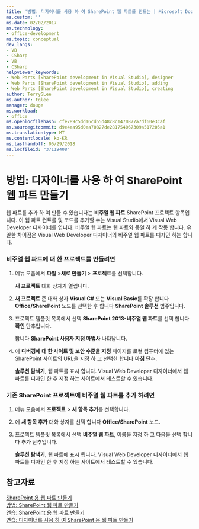 ```yaml
---
title: '방법: 디자이너를 사용 하 여 SharePoint 웹 파트를 만드는 | Microsoft Docs'
ms.custom: ''
ms.date: 02/02/2017
ms.technology:
- office-development
ms.topic: conceptual
dev_langs:
- VB
- CSharp
- VB
- CSharp
helpviewer_keywords:
- Web Parts [SharePoint development in Visual Studio], designer
- Web Parts [SharePoint development in Visual Studio], adding
- Web Parts [SharePoint development in Visual Studio], creating
author: TerryGLee
ms.author: tglee
manager: douge
ms.workload:
- office
ms.openlocfilehash: cfe789c5dd16cd55d48c8c1470877a7df60e3caf
ms.sourcegitcommit: d9e4ea95d0ea70827de281754067309a517205a1
ms.translationtype: MT
ms.contentlocale: ko-KR
ms.lasthandoff: 06/29/2018
ms.locfileid: "37119408"
---
```

# <a name="how-to-create-a-sharepoint-web-part-by-using-a-designer"></a>방법: 디자이너를 사용 하 여 SharePoint 웹 파트 만들기
  웹 파트를 추가 하 여 만들 수 있습니다는 **비주얼 웹 파트** SharePoint 프로젝트 항목입니다. 이 웹 파트 컨트롤 및 코드를 추가할 수는 Visual Studio에서 Visual Web Developer 디자이너를 엽니다. 비주얼 웹 파트는 웹 파트와 동일 하 게 작동 합니다. 유일한 차이점은 Visual Web Developer 디자이너의 비주얼 웹 파트를 디자인 하는 합니다.  
  
### <a name="to-create-a-project-for-visual-web-parts"></a>비주얼 웹 파트에 대 한 프로젝트를 만들려면  
  
1.  메뉴 모음에서 **파일** >**새로 만들기** > **프로젝트**를 선택합니다.  
  
     **새 프로젝트** 대화 상자가 열립니다.  
  
2.  **새 프로젝트** 준 대화 상자 **Visual C#** 또는 **Visual Basic**를 확장 합니다 **Office/SharePoint** 노드를 선택한 후 합니다 **SharePoint 솔루션** 범주입니다.  
  
3.  프로젝트 템플릿 목록에서 선택 **SharePoint 2013-비주얼 웹 파트**를 선택 합니다 **확인** 단추입니다.  
  
     합니다 **SharePoint 사용자 지정 마법사** 나타납니다.  
  
4.  에 **디버깅에 대 한 사이트 및 보안 수준을 지정** 페이지를 로컬 컴퓨터에 있는 SharePoint 사이트의 URL을 지정 하 고 선택한 합니다 **마침** 단추.  
  
     **솔루션 탐색기**, 웹 파트를 표시 합니다. Visual Web Developer 디자이너에서 웹 파트를 디자인 한 후 지정 하는 사이트에서 테스트할 수 있습니다.  
  
### <a name="to-add-a-visual-web-part-to-an-existing-sharepoint-project"></a>기존 SharePoint 프로젝트에 비주얼 웹 파트를 추가 하려면  
  
1.  메뉴 모음에서 **프로젝트** > **새 항목 추가**를 선택합니다.  
  
2.  에 **새 항목 추가** 대화 상자를 선택 합니다 **Office/SharePoint** 노드.  
  
3.  프로젝트 템플릿 목록에서 선택 **비주얼 웹 파트**, 이름을 지정 하 고 다음을 선택 합니다 **추가** 단추입니다.  
  
     **솔루션 탐색기**, 웹 파트에 표시 됩니다. Visual Web Developer 디자이너에서 웹 파트를 디자인 한 후 지정 하는 사이트에서 테스트할 수 있습니다.  
  
## <a name="see-also"></a>참고자료
 [SharePoint 용 웹 파트 만들기](../sharepoint/creating-web-parts-for-sharepoint.md)   
 [방법: SharePoint 웹 파트 만들기](../sharepoint/how-to-create-a-sharepoint-web-part.md)   
 [연습: SharePoint 용 웹 파트 만들기](../sharepoint/walkthrough-creating-a-web-part-for-sharepoint.md)   
 [연습: 디자이너를 사용 하 여 SharePoint 용 웹 파트 만들기](../sharepoint/walkthrough-creating-a-web-part-for-sharepoint-by-using-a-designer.md)  
  
  
